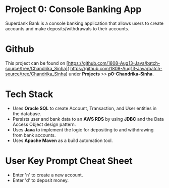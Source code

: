 # Project 0: Console Banking App
Superdank Bank is a console banking application that allows users to create accounts and make
deposits/withdrawals to their accounts.

# Github
This project can be found on [https://github.com/1808-Aug13-Java/batch-source/tree/Chandrika_Sinha](
https://github.com/1808-Aug13-Java/batch-source/tree/Chandrika_Sinha) under __Projects__ >>
__p0-Chandrika-Sinha__.

# Tech Stack
 + Uses __Oracle SQL__ to create Account, Transaction, and User entities in the database. 
 + Persists user and bank data to an __AWS RDS__ by using __JDBC__ and the Data Access Object design 
pattern.
 + Uses __Java__ to implement the logic for depositing to and withdrawing from bank accounts.
 + Uses __Apache Maven__ as a build automation tool.

# User Key Prompt Cheat Sheet
 + Enter 'n' to create a new account.
 + Enter 'd' to deposit money.

